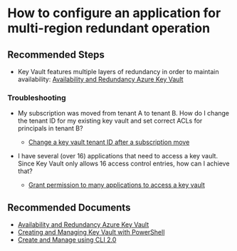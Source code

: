 <properties
	pageTitle="Configuring an Application for Multi-Region Reduntant Operation"
	description="Configuring an Application for Multi-Region Reduntant Operation"
	service="Microsoft.Keyvault"
	resource="vaults"
	authors="fhokholdMSFT"
	ms.author="fhokholdMSFT"
	displayOrder="17"
	selfHelpType="resource"
	supportTopicIds=""
	resourceTags="optional"
	productPesIds=""
	cloudEnvironments="MoonCake"
	articleId="keyvault-multiregionop-mooncake"
/>

# How to configure an application for multi-region redundant operation

## **Recommended Steps**

* Key Vault features multiple layers of redundancy in order to maintain availability: [Availability and Redundancy Azure Key Vault](https://docs.azure.cn/key-vault/key-vault-disaster-recovery-guidance)

### **Troubleshooting**

* My subscription was moved from tenant A to tenant B. How do I change the tenant ID for my existing key vault and set correct ACLs for principals in tenant B?

    * [Change a key vault tenant ID after a subscription move](https://docs.azure.cn/key-vault/key-vault-subscription-move-fix)

* I have several (over 16) applications that need to access a key vault. Since Key Vault only allows 16 access control entries, how can I achieve that?

    * [Grant permission to many applications to access a key vault](https://docs.azure.cn/key-vault/key-vault-group-permissions-for-apps)

## **Recommended Documents**

* [Availability and Redundancy Azure Key Vault](https://docs.azure.cn/key-vault/key-vault-disaster-recovery-guidance)
* [Creating and Managing Key Vault with PowerShell](https://docs.azure.cn/key-vault/key-vault-get-started)
* [Create and Manage using CLI 2.0](https://docs.azure.cn/key-vault/key-vault-manage-with-cli2)

